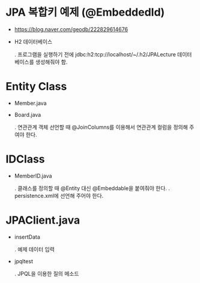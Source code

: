 # JPA 복합키 예제 (@EmbeddedId)

- https://blog.naver.com/geodb/222829614676

- H2 데이터베이스

	. 프로그램을 실행하기 전에 jdbc:h2:tcp://localhost/~/.h2/JPALecture 데이터베이스를 생성해줘야 함.

# Entity Class

- Member.java

- Board.java

	. 연관관계 객체 선언할 때 @JoinColumns를 이용해서 연관관계 컬럼을 정의해 주여야 한다.

# IDClass

- MemberID.java

	. 클래스를 정의할 때 @Entity 대신 @Embeddable을 붙여줘야 한다.
	. persistence.xml에 선언해 주어야 한다.

# JPAClient.java

- insertData

	. 예제 데이터 입력

- jpqltest

	. JPQL을 이용한 질의 메소드
